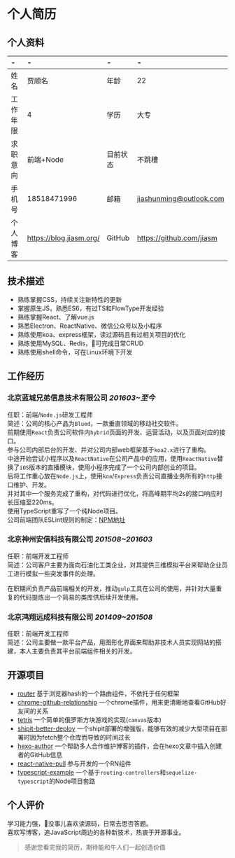 # 个人简历

## 个人资料

-|-|-|-
:--|:--|:--|:--
姓名|贾顺名|年龄|22
工作年限|4|学历|大专
求职意向|前端+Node|目前状态|不跳槽
手机号|18518471996|邮箱|jiashunming@outlook.com
个人博客|https://blog.jiasm.org/|GitHub|https://github.com/jiasm 

## 技术描述

- 熟练掌握CSS，持续关注新特性的更新
- 掌握原生JS，熟悉ES6，有过TS和FlowType开发经验
- 熟练掌握React、了解vue.js
- 熟悉Electron、ReactNative、微信公众号以及小程序
- 熟练使用koa、express框架，读过源码且有过相关项目的优化
- 熟练使用MySQL、Redis，可完成日常CRUD
- 熟练使用shell命令，可在Linux环境下开发

## 工作经历

### 北京蓝城兄弟信息技术有限公司 *201603~至今*  

任职：前端/`Node.js`研发工程师  
简述：公司的核心产品为`Blued`，一款垂直领域的移动社交软件。  
前期使用`React`负责公司软件内`hybrid`页面的开发、运营活动，以及页面对应的接口。  
参与公司内部后台的开发、并对公司内部web框架基于`koa2.x`进行了重构。  
中途开始尝试小程序以及`ReactNative`在公司产品中的应用，使用`ReactNative`替换了`iOS`版本的直播模块，使用小程序完成了一个公司内部创业的项目。  
后将工作重心放在`Node.js`上，使用`koa`/`Express`负责公司直播业务所有的`http`接口维护、开发。  
并对其中一个服务完成了重构，对代码进行优化，将高峰期平均2s的接口响应时长压缩至220ms。  
使用TypeScript重写了一个纯Node项目。  
公司前端团队ESLint规则的制定：[NPM地址](https://www.npmjs.com/package/eslint-config-blued)


### 北京神州安信科技有限公司 *201508~201603*

任职：前端开发工程师  
简述：公司客户主要为面向石油化工类企业，对其提供三维模拟平台来帮助企业员工进行模拟一些突发事件的处理。  

在职期间负责产品前端相关的开发，推动`gulp`工具在公司的使用，并针对大量重复的代码提炼出一个简易的类库供后续开发使用。

### 北京鸿翔远成科技有限公司 *201409~201508*

任职：前端开发工程师  
简述：公司主要做一款平台产品，用图形化界面来帮助非技术人员实现网站的搭建，本人主要负责其平台前端组件相关的开发。


## 开源项目

- [router](https://github.com/Precursors/Router) 基于浏览器hash的一个路由组件，不依托于任何框架
- [chrome-github-relationship](https://github.com/Jiasm/chrome-github-relationship) 一个chrome插件，用来更清晰地查看GitHub好友间的关系
- [tetris](https://github.com/Jiasm/tetris) 一个简单的俄罗斯方块游戏的实现(`canvas`版本)
- [shipit-better-deploy](https://github.com/bluedapp/shipit-better-deploy) 一个shipit部署的增强版，能够有效的减少大型项目在部署时因为fetch整个仓库而导致的时间过长
- [hexo-author](https://github.com/jiasm/hexo-author) 一个帮助多人合作维护博客的插件，会在hexo文章中插入创建者的GitHub信息
- [react-native-pull](https://github.com/greatbsky/react-native-pull) 参与开发的一个RN组件
- [typescript-example](https://github.com/jiasm/typescript-example) 一个基于`routing-controllers`和`sequelize-typescript`的Node项目套路  

## 个人评价

学习能力强，没事儿喜欢读源码，日常去思否答题。    
喜欢写博客，追JavaScript周边的各种新技术，热衷于开源事业。  

> 感谢您看完我的简历，期待能和牛人们一起创造价值
